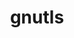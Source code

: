 ---
title: "gnutls"
layout: cache
categories: [package, develop]
meta: {"versions": ["3.8.3"], "compilers": ["gcc@=10.2.1", "gcc@=7.5.0"], "oss": ["centos7", "ubuntu18.04"], "platforms": ["linux"], "targets": ["x86_64_v3"], "stacks": ["developer-tools", "developer-tools-manylinux2014", "root"], "num_specs": 6, "num_specs_by_stack": {"root": 6, "developer-tools-manylinux2014": 3, "developer-tools": 3}}
spec_details: [{"hash": "3o3ro6gsrhpl4th6t7nbxwtfrpkqpo2a", "compiler": "gcc@=10.2.1", "versions": ["3.8.3"], "os": "centos7", "platform": "linux", "target": "x86_64_v3", "variants": ["build_system=autotools", "~guile", "+zlib"], "stacks": ["root", "developer-tools-manylinux2014"], "size": "-", "tarball": "https://binaries.spack.io/develop/build_cache/linux-centos7-x86_64_v3/gcc-10.2.1/gnutls-3.8.3/linux-centos7-x86_64_v3-gcc-10.2.1-gnutls-3.8.3-3o3ro6gsrhpl4th6t7nbxwtfrpkqpo2a.spack"}, {"hash": "bkaqvx46qtqgb7nx57qnp5hm2w5calqx", "compiler": "gcc@=10.2.1", "versions": ["3.8.3"], "os": "centos7", "platform": "linux", "target": "x86_64_v3", "variants": ["build_system=autotools", "~guile", "+zlib"], "stacks": ["root", "developer-tools-manylinux2014"], "size": "-", "tarball": "https://binaries.spack.io/develop/build_cache/linux-centos7-x86_64_v3/gcc-10.2.1/gnutls-3.8.3/linux-centos7-x86_64_v3-gcc-10.2.1-gnutls-3.8.3-bkaqvx46qtqgb7nx57qnp5hm2w5calqx.spack"}, {"hash": "nhleeomoawnopiiagjrekijblryuthqy", "compiler": "gcc@=10.2.1", "versions": ["3.8.3"], "os": "centos7", "platform": "linux", "target": "x86_64_v3", "variants": ["build_system=autotools", "~guile", "+zlib"], "stacks": ["root", "developer-tools-manylinux2014"], "size": "-", "tarball": "https://binaries.spack.io/develop/build_cache/linux-centos7-x86_64_v3/gcc-10.2.1/gnutls-3.8.3/linux-centos7-x86_64_v3-gcc-10.2.1-gnutls-3.8.3-nhleeomoawnopiiagjrekijblryuthqy.spack"}, {"hash": "6g57x6vfiv3ktj2vjhm5fopsocrqrwsc", "compiler": "gcc@=7.5.0", "versions": ["3.8.3"], "os": "ubuntu18.04", "platform": "linux", "target": "x86_64_v3", "variants": ["build_system=autotools", "~guile", "+zlib"], "stacks": ["root", "developer-tools"], "size": "-", "tarball": "https://binaries.spack.io/develop/build_cache/linux-ubuntu18.04-x86_64_v3/gcc-7.5.0/gnutls-3.8.3/linux-ubuntu18.04-x86_64_v3-gcc-7.5.0-gnutls-3.8.3-6g57x6vfiv3ktj2vjhm5fopsocrqrwsc.spack"}, {"hash": "eon2dcjkn7innr3swgdyjvrxmyplt3kd", "compiler": "gcc@=7.5.0", "versions": ["3.8.3"], "os": "ubuntu18.04", "platform": "linux", "target": "x86_64_v3", "variants": ["build_system=autotools", "~guile", "+zlib"], "stacks": ["root", "developer-tools"], "size": "-", "tarball": "https://binaries.spack.io/develop/build_cache/linux-ubuntu18.04-x86_64_v3/gcc-7.5.0/gnutls-3.8.3/linux-ubuntu18.04-x86_64_v3-gcc-7.5.0-gnutls-3.8.3-eon2dcjkn7innr3swgdyjvrxmyplt3kd.spack"}, {"hash": "hqwvrpfoudazveescvz6ebdmyj3ztuyi", "compiler": "gcc@=7.5.0", "versions": ["3.8.3"], "os": "ubuntu18.04", "platform": "linux", "target": "x86_64_v3", "variants": ["build_system=autotools", "~guile", "+zlib"], "stacks": ["root", "developer-tools"], "size": "-", "tarball": "https://binaries.spack.io/develop/build_cache/linux-ubuntu18.04-x86_64_v3/gcc-7.5.0/gnutls-3.8.3/linux-ubuntu18.04-x86_64_v3-gcc-7.5.0-gnutls-3.8.3-hqwvrpfoudazveescvz6ebdmyj3ztuyi.spack"}]
---